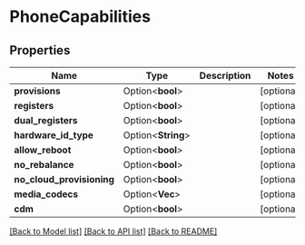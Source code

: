 # PhoneCapabilities

## Properties

Name | Type | Description | Notes
------------ | ------------- | ------------- | -------------
**provisions** | Option<**bool**> |  | [optional]
**registers** | Option<**bool**> |  | [optional]
**dual_registers** | Option<**bool**> |  | [optional]
**hardware_id_type** | Option<**String**> |  | [optional]
**allow_reboot** | Option<**bool**> |  | [optional]
**no_rebalance** | Option<**bool**> |  | [optional]
**no_cloud_provisioning** | Option<**bool**> |  | [optional]
**media_codecs** | Option<**Vec<String>**> |  | [optional]
**cdm** | Option<**bool**> |  | [optional]

[[Back to Model list]](../README.md#documentation-for-models) [[Back to API list]](../README.md#documentation-for-api-endpoints) [[Back to README]](../README.md)



